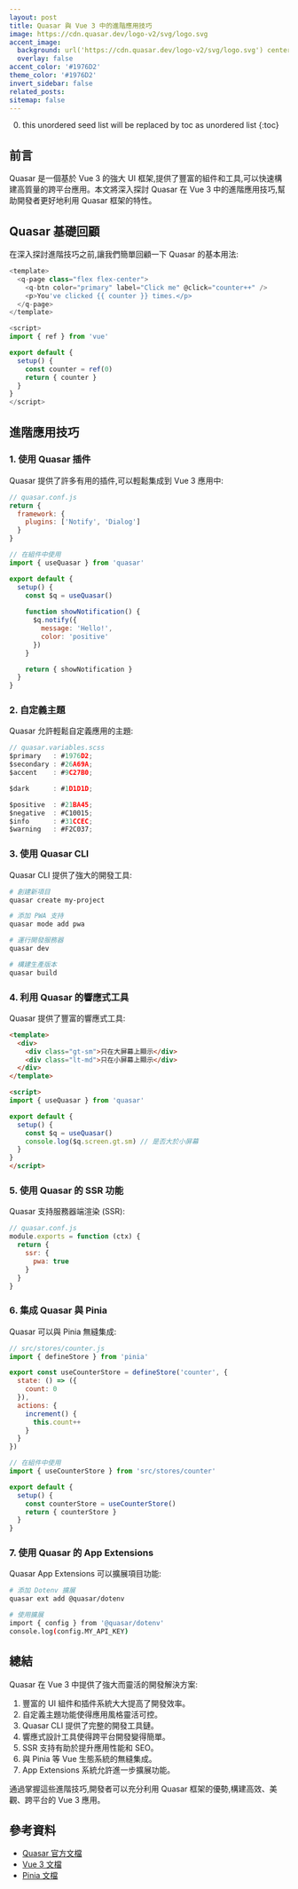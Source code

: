 ```yaml
---
layout: post
title: Quasar 與 Vue 3 中的進階應用技巧
image: https://cdn.quasar.dev/logo-v2/svg/logo.svg
accent_image: 
  background: url('https://cdn.quasar.dev/logo-v2/svg/logo.svg') center/cover
  overlay: false
accent_color: '#1976D2'
theme_color: '#1976D2'
invert_sidebar: false
related_posts:
sitemap: false
---
```


0. this unordered seed list will be replaced by toc as unordered list
{:toc}


## 前言

Quasar 是一個基於 Vue 3 的強大 UI 框架,提供了豐富的組件和工具,可以快速構建高質量的跨平台應用。本文將深入探討 Quasar 在 Vue 3 中的進階應用技巧,幫助開發者更好地利用 Quasar 框架的特性。

## Quasar 基礎回顧

在深入探討進階技巧之前,讓我們簡單回顧一下 Quasar 的基本用法:

~~~js
<template>
  <q-page class="flex flex-center">
    <q-btn color="primary" label="Click me" @click="counter++" />
    <p>You've clicked {{ counter }} times.</p>
  </q-page>
</template>

<script>
import { ref } from 'vue'

export default {
  setup() {
    const counter = ref(0)
    return { counter }
  }
}
</script>
~~~

## 進階應用技巧

### 1. 使用 Quasar 插件

Quasar 提供了許多有用的插件,可以輕鬆集成到 Vue 3 應用中:

~~~js
// quasar.conf.js
return {
  framework: {
    plugins: ['Notify', 'Dialog']
  }
}

// 在組件中使用
import { useQuasar } from 'quasar'

export default {
  setup() {
    const $q = useQuasar()
    
    function showNotification() {
      $q.notify({
        message: 'Hello!',
        color: 'positive'
      })
    }

    return { showNotification }
  }
}
~~~

### 2. 自定義主題

Quasar 允許輕鬆自定義應用的主題:

~~~js
// quasar.variables.scss
$primary   : #1976D2;
$secondary : #26A69A;
$accent    : #9C27B0;

$dark      : #1D1D1D;

$positive  : #21BA45;
$negative  : #C10015;
$info      : #31CCEC;
$warning   : #F2C037;
~~~

### 3. 使用 Quasar CLI

Quasar CLI 提供了強大的開發工具:

~~~bash
# 創建新項目
quasar create my-project

# 添加 PWA 支持
quasar mode add pwa

# 運行開發服務器
quasar dev

# 構建生產版本
quasar build
~~~

### 4. 利用 Quasar 的響應式工具

Quasar 提供了豐富的響應式工具:

~~~html
<template>
  <div>
    <div class="gt-sm">只在大屏幕上顯示</div>
    <div class="lt-md">只在小屏幕上顯示</div>
  </div>
</template>

<script>
import { useQuasar } from 'quasar'

export default {
  setup() {
    const $q = useQuasar()
    console.log($q.screen.gt.sm) // 是否大於小屏幕
  }
}
</script>
~~~

### 5. 使用 Quasar 的 SSR 功能

Quasar 支持服務器端渲染 (SSR):

~~~js
// quasar.conf.js
module.exports = function (ctx) {
  return {
    ssr: {
      pwa: true
    }
  }
}
~~~

### 6. 集成 Quasar 與 Pinia

Quasar 可以與 Pinia 無縫集成:

~~~js
// src/stores/counter.js
import { defineStore } from 'pinia'

export const useCounterStore = defineStore('counter', {
  state: () => ({
    count: 0
  }),
  actions: {
    increment() {
      this.count++
    }
  }
})

// 在組件中使用
import { useCounterStore } from 'src/stores/counter'

export default {
  setup() {
    const counterStore = useCounterStore()
    return { counterStore }
  }
}
~~~

### 7. 使用 Quasar 的 App Extensions

Quasar App Extensions 可以擴展項目功能:

~~~bash
# 添加 Dotenv 擴展
quasar ext add @quasar/dotenv

# 使用擴展
import { config } from '@quasar/dotenv'
console.log(config.MY_API_KEY)
~~~

## 總結

Quasar 在 Vue 3 中提供了強大而靈活的開發解決方案:

1. 豐富的 UI 組件和插件系統大大提高了開發效率。
2. 自定義主題功能使得應用風格靈活可控。
3. Quasar CLI 提供了完整的開發工具鏈。
4. 響應式設計工具使得跨平台開發變得簡單。
5. SSR 支持有助於提升應用性能和 SEO。
6. 與 Pinia 等 Vue 生態系統的無縫集成。
7. App Extensions 系統允許進一步擴展功能。

通過掌握這些進階技巧,開發者可以充分利用 Quasar 框架的優勢,構建高效、美觀、跨平台的 Vue 3 應用。

## 參考資料
- [Quasar 官方文檔](https://quasar.dev/)
- [Vue 3 文檔](https://v3.vuejs.org/)
- [Pinia 文檔](https://pinia.vuejs.org/)